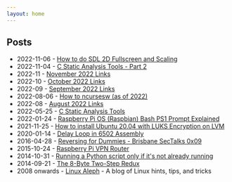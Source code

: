 ```yaml
---
layout: home
---
```


## Posts

*   2022-11-06 - [How to do SDL 2D Fullscreen and Scaling](https://gist.github.com/superjamie/4746f2873143125f583c4643a4e14ae1)
*   2022-11-04 - [C Static Analysis Tools - Part 2](https://gist.github.com/superjamie/fe4ef704ee39e73610920b4212707932)
*   2022-11 - [November 2022 Links](https://gist.github.com/superjamie/32da17f458c416b55b6c8c8a3c4600a6)
*   2022-10 - [October 2022 Links](https://gist.github.com/superjamie/8edbe49606d642efd8ec771cd59555b1)
*   2022-09 - [September 2022 Links](https://gist.github.com/superjamie/343b7652a6453a45c0b055ee4817f066)
*   2022-08-06 - [How to ncursesw (as of 2022)](https://gist.github.com/superjamie/978a760c712c384c937f8b420385d709)
*   2022-08 - [August 2022 Links](https://gist.github.com/superjamie/e955127b65d36e120108deec212b6c56)
*   2022-05-25 - [C Static Analysis Tools](https://gist.github.com/superjamie/38a021b0c9b2e40b3dfbbc249ea0b76c)
*   2022-01-24 - [Raspberry Pi OS (Raspbian) Bash PS1 Prompt Explained](https://gist.github.com/superjamie/2b2c73dcf6003f2ebdb8584e65ce9640)
*   2021-11-25 - [How to install Ubuntu 20.04 with LUKS Encryption on LVM](https://gist.github.com/superjamie/d56d8bc3c9261ad603194726e3fef50f)
*   2020-01-14 - [Delay Loop in 6502 Assembly](https://gist.github.com/superjamie/fd80fabadf39199c97de400213f614e9)
*   2016-04-28 - [Reversing for Dummies - Brisbane SecTalks 0x09](https://gist.github.com/superjamie/7c6f5c1c2ed728f2e06d4b64dc529116)
*   2015-10-24 - [Raspberry Pi VPN Router](https://gist.github.com/superjamie/ac55b6d2c080582a3e64)
*   2014-10-31 - [Running a Python script only if it's not already running](https://gist.github.com/superjamie/9c5672722a1f3d84a692)
*   2014-09-21 - [The 8-Byte Two-Step Redux](https://gist.github.com/superjamie/72f7bf3b6a22371d24f7)
*   2008 onwards - [Linux Aleph](https://linuxaleph.blogspot.com/) - A blog of Linux hints, tips, and tricks

